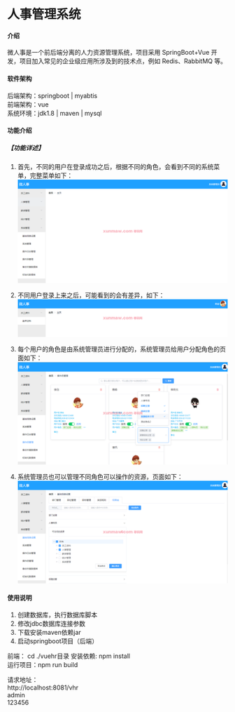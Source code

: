# 人事管理系统

#### 介绍
微人事是一个前后端分离的人力资源管理系统，项目采用 SpringBoot+Vue 开发，项目加入常见的企业级应用所涉及到的技术点，例如 Redis、RabbitMQ 等。  

#### 软件架构
后端架构：springboot | myabtis  
前端架构：vue   
系统环境：jdk1.8 | maven | mysql   

#### 功能介绍

##### 【功能详述】 
 1. 首先，不同的用户在登录成功之后，根据不同的角色，会看到不同的系统菜单，完整菜单如下：  
![输入图片说明](images/image3.png)

 2. 不同用户登录上来之后，可能看到的会有差异，如下：   
![输入图片说明](images/image4.png)

 3. 每个用户的角色是由系统管理员进行分配的，系统管理员给用户分配角色的页面如下：  
![输入图片说明](images/image5.png)

 4. 系统管理员也可以管理不同角色可以操作的资源，页面如下：  
![输入图片说明](images/image6.png)  

#### 使用说明
1. 创建数据库，执行数据库脚本  
2. 修改jdbc数据库连接参数  
3. 下载安装maven依赖jar  
4. 启动springboot项目（后端） 

前端：
    cd ./vuehr目录
    安装依赖: npm install  
    运行项目：npm run build

请求地址：  
    http://localhost:8081/vhr   
    admin    
    123456  
